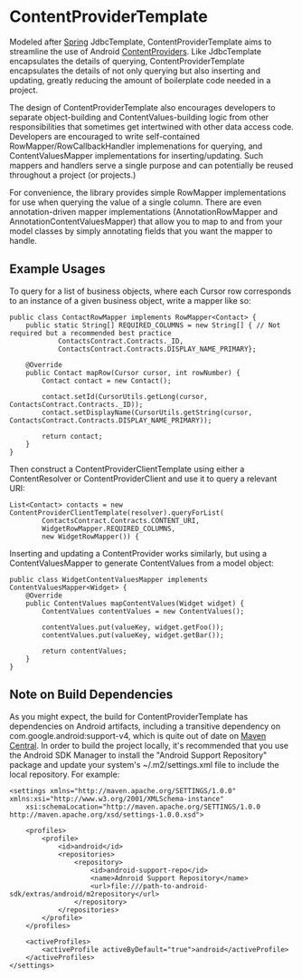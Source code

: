 ContentProviderTemplate
=======================

Modeled after [Spring](http://spring.io/) JdbcTemplate, ContentProviderTemplate aims to streamline the use of Android [ContentProviders](http://developer.android.com/guide/topics/providers/content-providers.html).  Like JdbcTemplate encapsulates the details of querying, ContentProviderTemplate encapsulates the details of not only querying but also inserting and updating, greatly reducing the amount of boilerplate code needed in a project.

The design of ContentProviderTemplate also encourages developers to separate object-building and ContentValues-building logic from other responsibilities that sometimes get intertwined with other data access code.  Developers are encouraged to write self-contained RowMapper/RowCallbackHandler implemenations for querying, and ContentValuesMapper implementations for inserting/updating.  Such mappers and handlers serve a single purpose and can potentially be reused throughout a project (or projects.)

For convenience, the library provides simple RowMapper implementations for use when querying the value of a single column.  There are even annotation-driven mapper implementations (AnnotationRowMapper and AnnotationContentValuesMapper) that allow you to map to and from your model classes by simply annotating fields that you want the mapper to handle.

Example Usages
--------------

To query for a list of business objects, where each Cursor row corresponds to an instance of a given business object, write a mapper like so:

    public class ContactRowMapper implements RowMapper<Contact> {
        public static String[] REQUIRED_COLUMNS = new String[] { // Not required but a recommended best practice
                ContactsContract.Contracts._ID,
                ContactsContract.Contracts.DISPLAY_NAME_PRIMARY};
        
        @Override
        public Contact mapRow(Cursor cursor, int rowNumber) {
            Contact contact = new Contact();
            
            contact.setId(CursorUtils.getLong(cursor, ContactsContract.Contracts._ID));
            contact.setDisplayName(CursorUtils.getString(cursor, ContactsContract.Contracts.DISPLAY_NAME_PRIMARY));
            
            return contact;
        }
    }

Then construct a ContentProviderClientTemplate using either a ContentResolver or ContentProviderClient and use it to query a relevant URI:

    List<Contact> contacts = new ContentProviderClientTemplate(resolver).queryForList(
            ContactsContract.Contracts.CONTENT_URI,
            WidgetRowMapper.REQUIRED_COLUMNS,
            new WidgetRowMapper()) {

Inserting and updating a ContentProvider works similarly, but using a ContentValuesMapper to generate ContentValues from a model object:

    public class WidgetContentValuesMapper implements ContentValuesMapper<Widget> {
        @Override
        public ContentValues mapContentValues(Widget widget) {
            ContentValues contentValues = new ContentValues();
            
            contentValues.put(valueKey, widget.getFoo());
            contentValues.put(valueKey, widget.getBar());
            
            return contentValues;
        }
    }

Note on Build Dependencies
--------------------------

As you might expect, the build for ContentProviderTemplate has dependencies on Android artifacts, including a transitive dependency on com.google.android:support-v4, which is quite out of date on [Maven Central](http://search.maven.org/#search%7Cga%7C1%7Cg%3A%22com.google.android%22).  In order to build the project locally, it's recommended that you use the Android SDK Manager to install the "Android Support Repository" package and update your system's ~/.m2/settings.xml file to include the local repository.  For example:

    <settings xmlns="http://maven.apache.org/SETTINGS/1.0.0" xmlns:xsi="http://www.w3.org/2001/XMLSchema-instance"
        xsi:schemaLocation="http://maven.apache.org/SETTINGS/1.0.0 http://maven.apache.org/xsd/settings-1.0.0.xsd">

        <profiles>
            <profile>
                <id>android</id>
                <repositories>
                    <repository>
                        <id>android-support-repo</id>
                        <name>Adnroid Support Repository</name>
                        <url>file:///path-to-android-sdk/extras/android/m2repository</url>
                    </repository>
                </repositories>
            </profile>
        </profiles>

        <activeProfiles>
            <activeProfile activeByDefault="true">android</activeProfile>
        </activeProfiles>
    </settings>
